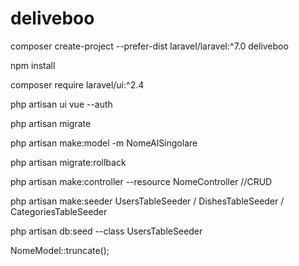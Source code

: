 # deliveboo

composer create-project --prefer-dist laravel/laravel:^7.0 deliveboo

npm install

composer require laravel/ui:^2.4

php artisan ui vue --auth

php artisan migrate

php artisan make:model -m NomeAlSingolare

php artisan migrate:rollback

php artisan make:controller --resource NomeController //CRUD

php artisan make:seeder UsersTableSeeder / DishesTableSeeder / CategoriesTableSeeder

php artisan db:seed --class UsersTableSeeder

NomeModel::truncate();

